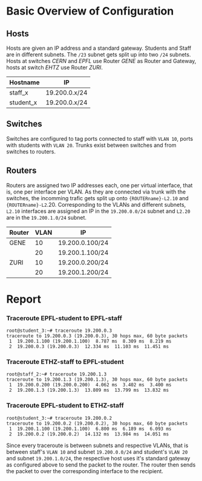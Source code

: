 # Basic Overview of Configuration

## Hosts
Hosts are given an IP address and a standard gateway. Students and Staff are in different subnets. The `/23` subnet gets split up into two `/24` subnets.
Hosts at switches *CERN* and *EPFL* use Router *GENE* as Router and Gateway, hosts at switch *EHTZ* use Router *ZURI*.

| Hostname | IP | 
| --- | ----------- | 
| staff_x | 19.200.0.x/24 | 
| student_x | 19.200.0.x/24 |

## Switches
Switches are configured to tag ports connected to staff with `VLAN 10`, ports with students with `VLAN 20`. Trunks exist between switches and from switches to routers.

## Routers
Routers are assigned two IP addresses each, one per virtual interface, that is, one per interface per VLAN. As they are connected via trunk with the switches, the incomming trafic gets split up onto `{ROUTERname}-L2.10` and `{ROUTERname}-L2`.20. Corresponding to the VLANs and different subnets, `L2.10` interfaces are assigned an IP in the `19.200.0.0/24` subnet and `L2.20` are in the `19.200.1.0/24` subnet.

| Router | VLAN | IP |
| --- | ----------- | ---|
| GENE | 10 | 19.200.0.100/24 |
| | 20 | 19.200.1.100/24 |
| ZURI | 10 | 19.200.0.200/24 |
| | 20 | 19.200.1.200/24 |

# Report

### Traceroute EPFL-student to EPFL-staff
```console
root@student_3:~# traceroute 19.200.0.3
traceroute to 19.200.0.3 (19.200.0.3), 30 hops max, 60 byte packets
 1  19.200.1.100 (19.200.1.100)  8.787 ms  8.309 ms  8.219 ms
 2  19.200.0.3 (19.200.0.3)  12.334 ms  11.103 ms  11.451 ms
```
### Traceroute ETHZ-staff to EPFL-student
```console
root@staff_2:~# traceroute 19.200.1.3
traceroute to 19.200.1.3 (19.200.1.3), 30 hops max, 60 byte packets
 1  19.200.0.200 (19.200.0.200)  4.062 ms  3.402 ms  3.400 ms
 2  19.200.1.3 (19.200.1.3)  13.809 ms  13.799 ms  13.832 ms
```
### Traceroute EPFL-student to ETHZ-staff
```console
root@student_3:~# traceroute 19.200.0.2
traceroute to 19.200.0.2 (19.200.0.2), 30 hops max, 60 byte packets
 1  19.200.1.100 (19.200.1.100)  6.800 ms  6.189 ms  6.093 ms
 2  19.200.0.2 (19.200.0.2)  14.132 ms  13.984 ms  14.051 ms
```

Since every traceroute is between subnets and respective VLANs, that is between staff's `VLAN 10` and subnet `19.200.0.0/24` and student's `VLAN 20` and subnet `19.200.1.0/24`, the respective host uses it's standard gateway as configured above to send the packet to the router. The router then sends the packet to over the corresponding interface to the recipient.
